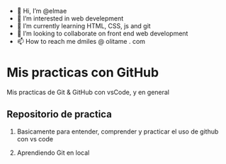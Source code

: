 
- 👋 Hi, I’m @elmae
- 👀 I’m interested in web develepment
- 🌱 I’m currently learning HTML, CSS, js and git
- 💞️ I’m looking to collaborate on front end web development
- 📫 How to reach me dmiles @ olitame . com


# Mis practicas con GitHub
Mis practicas de Git & GitHub con vsCode, y en general

## Repositorio de practica  
 
1. Basicamente para entender, comprender y practicar el uso de github con vs code  

2. Aprendiendo Git en local

